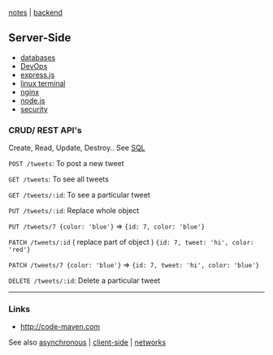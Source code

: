 [notes](index.md) | [backend](backend.md)

## Server-Side
- [databases](databases/index.md)
- [DevOps](devOps/index.md)
- [express.js](javascript/express.md)
- [linux terminal](linux/terminal.md)
- [nginx](devOps/nginx.md)
- [node.js](javascript/node.md)
- [security](security/index.md)

### CRUD/ REST API's
Create, Read, Update, Destroy.. See [SQL](../SQL.md)

`POST /tweets`: To post a new tweet

`GET /tweets`: To see all tweets

`GET /tweets/:id`: To see a particular tweet

`PUT /tweets/:id`: Replace whole object

`PUT /tweets/7 {color: 'blue'}` => `{id: 7, color: 'blue'}`

`PATCH /tweets/:id` ( replace part of object ) `{id: 7, tweet: 'hi', color: 'red'}`

`PATCH /tweets/7 {color: 'blue'}` =>  `{id: 7, tweet: 'hi', color: 'blue'}`

`DELETE /tweets/:id`: Delete a particular tweet


---

### Links
- http://code-maven.com

See also [asynchronous](async.md) | [client-side](client-side.md) | [networks](networks/index.md)

